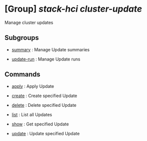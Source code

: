 # [Group] _stack-hci cluster-update_

Manage cluster updates

## Subgroups

- [summary](/Commands/stack-hci/cluster-update/summary/readme.md)
: Manage Update summaries

- [update-run](/Commands/stack-hci/cluster-update/update-run/readme.md)
: Manage Update runs

## Commands

- [apply](/Commands/stack-hci/cluster-update/_apply.md)
: Apply Update

- [create](/Commands/stack-hci/cluster-update/_create.md)
: Create specified Update

- [delete](/Commands/stack-hci/cluster-update/_delete.md)
: Delete specified Update

- [list](/Commands/stack-hci/cluster-update/_list.md)
: List all Updates

- [show](/Commands/stack-hci/cluster-update/_show.md)
: Get specified Update

- [update](/Commands/stack-hci/cluster-update/_update.md)
: Update specified Update
